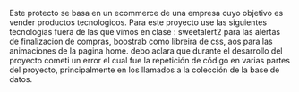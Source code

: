 Este protecto se basa en un ecommerce de una empresa cuyo objetivo es vender productos tecnologicos.
Para este proyecto use las siguientes tecnologias fuera de las que vimos en clase : sweetalert2 para las alertas de finalizacion de compras, boostrab como libreira de css, aos para las animaciones de la pagina home.
 debo aclara que durante el desarrollo del proyecto cometi un error el cual fue la repetición de código en varias partes del proyecto, principalmente en los llamados a la colección de la base de datos.
 
